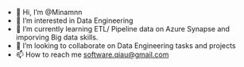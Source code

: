 - 👋 Hi, I’m @Minamnn
- 👀 I’m interested in Data Engineering 
- 🌱 I’m currently learning ETL/ Pipeline data on Azure Synapse and imporving Big data skills.
- 💞️ I’m looking to collaborate on Data Engineering tasks and projects 
- 📫 How to reach me software.qiau@gmail.com

<!---
Minamnn/Minamnn is a ✨ special ✨ repository because its `README.md` (this file) appears on your GitHub profile.
You can click the Preview link to take a look at your changes.
--->
